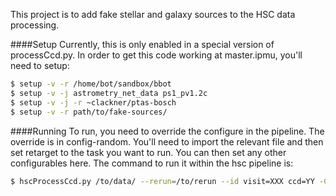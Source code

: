 This project is to add fake stellar and galaxy sources to the HSC data processing. 

####Setup
Currently, this is only enabled in a special version of processCcd.py. In order to get this code working at master.ipmu, you'll need to setup:
```bash
$ setup -v -r /home/bot/sandbox/bbot
$ setup -v -j astrometry_net_data ps1_pv1.2c
$ setup -v -j -r ~clackner/ptas-bosch
$ setup -v -r path/to/fake-sources/
``` 

####Running
To run, you need to override the configure in the pipeline. The override is in config-random. You'll need to import the relevant file and then set retarget to the task you want to run. You can then set any other configurables here. The command to run it within the hsc pipeline is:
```bash
$ hscProcessCcd.py /to/data/ --rerun=/to/rerun --id visit=XXX ccd=YY -C config-random
```


